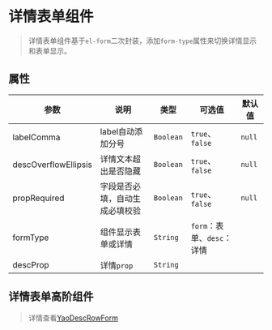 # 详情表单组件

> 详情表单组件基于`el-form`二次封装，添加`form-type`属性来切换详情显示和表单显示。

## 属性

| 参数                   | 说明              | 类型        | 可选值                 | 默认值  |
|----------------------|-----------------|-----------|---------------------|------|
| labelComma           | label自动添加分号     | `Boolean` | `true`、`false`      | `null` |
| descOverflowEllipsis | 详情文本超出是否隐藏      | `Boolean` | `true`、`false`      | `null` |
| propRequired | 字段是否必填，自动生成必填校验 | `Boolean` | `true`、`false`      | `null` |
| formType             | 组件显示表单或详情       | `String`  | `form`：表单、`desc`：详情 |  |
| descProp             | 详情`prop`        | `String`  |  |  |

## 详情表单高阶组件

> 详情查看[YaoDescRowForm](src/components/YaoDescForm/README.md)
